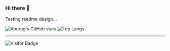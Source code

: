 ### Hi there 👋

Testing readme design...

![Anurag's GitHub stats](https://github-readme-stats.vercel.app/api?username=furs1da&show_icons=true&theme=tokyonight)
![Top Langs](https://github-readme-stats.vercel.app/api/top-langs/?username=furs1da&hide=TeX&layout=compact)

<hr/>

![Visitor Badge](https://visitor-badge.laobi.icu/badge?page_id=furs1da)
